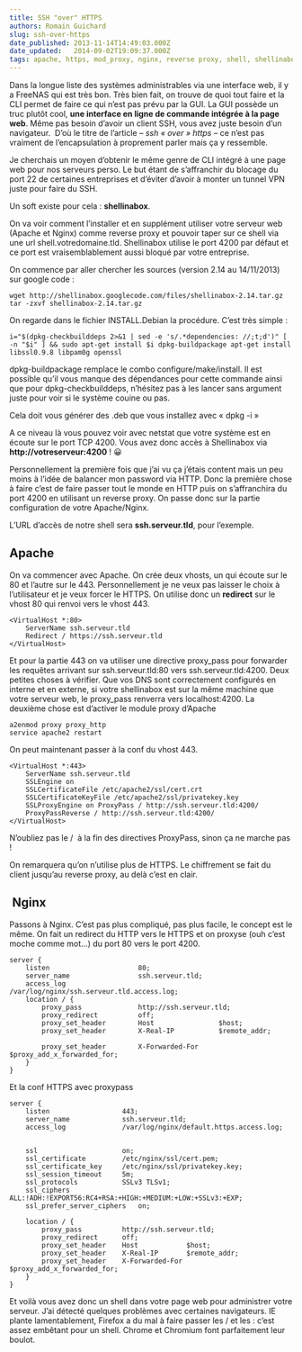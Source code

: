 ```yaml
---
title: SSH "over" HTTPS
authors: Romain Guichard
slug: ssh-over-https
date_published: 2013-11-14T14:49:03.000Z
date_updated:   2014-09-02T19:09:37.000Z
tags: apache, https, mod_proxy, nginx, reverse proxy, shell, shellinabox, ssh
---
```



Dans la longue liste des systèmes administrables via une interface web, il y a FreeNAS qui est très bon. Très bien fait, on trouve de quoi tout faire et la CLI permet de faire ce qui n’est pas prévu par la GUI. La GUI possède un truc plutôt cool, **une interface en ligne de commande intégrée à la page web**. Même pas besoin d’avoir un client SSH, vous avez juste besoin d’un navigateur.  D’où le titre de l’article – *ssh « over » https* – ce n’est pas vraiment de l’encapsulation à proprement parler mais ça y ressemble.

Je cherchais un moyen d’obtenir le même genre de CLI intégré à une page web pour nos serveurs perso. Le but étant de s’affranchir du blocage du port 22 de certaines entreprises et d’éviter d’avoir à monter un tunnel VPN juste pour faire du SSH.

Un soft existe pour cela : **shellinabox**.

On va voir comment l’installer et en supplément utiliser votre serveur web (Apache et Nginx) comme reverse proxy et pouvoir taper sur ce shell via une url shell.votredomaine.tld. Shellinabox utilise le port 4200 par défaut et ce port est vraisemblablement aussi bloqué par votre entreprise.

On commence par aller chercher les sources (version 2.14 au 14/11/2013) sur google code :

`wget http://shellinabox.googlecode.com/files/shellinabox-2.14.tar.gz tar -zxvf shellinabox-2.14.tar.gz`

On regarde dans le fichier INSTALL.Debian la procédure. C’est très simple :

`i="$(dpkg-checkbuilddeps 2>&1 | sed -e 's/.*dependencies: //;t;d')" [ -n "$i" ] && sudo apt-get install $i dpkg-buildpackage apt-get install libssl0.9.8 libpam0g openssl`

dpkg-buildpackage remplace le combo configure/make/install. Il est possible qu’il vous manque des dépendances pour cette commande ainsi que pour dpkg-checkbuilddeps, n’hésitez pas à les lancer sans argument juste pour voir si le système couine ou pas.

Cela doit vous générer des .deb que vous installez avec « dpkg -i »

A ce niveau là vous pouvez voir avec netstat que votre système est en écoute sur le port TCP 4200. Vous avez donc accès à Shellinabox via **http://votreserveur:4200** ! 😀

Personnellement la première fois que j’ai vu ça j’étais content mais un peu moins à l’idée de balancer mon password via HTTP. Donc la première chose à faire c’est de faire passer tout le monde en HTTP puis on s’affranchira du port 4200 en utilisant un reverse proxy. On passe donc sur la partie configuration de votre Apache/Nginx.

L’URL d’accès de notre shell sera **ssh.serveur.tld**, pour l’exemple.


## Apache

On va commencer avec Apache. On crée deux vhosts, un qui écoute sur le 80 et l’autre sur le 443. Personnellement je ne veux pas laisser le choix à l’utilisateur et je veux forcer le HTTPS. On utilise donc un **redirect** sur le vhost 80 qui renvoi vers le vhost 443.

```
<VirtualHost *:80>
    ServerName ssh.serveur.tld
    Redirect / https://ssh.serveur.tld
</VirtualHost>
```

Et pour la partie 443 on va utiliser une directive proxy_pass pour forwarder les requêtes arrivant sur ssh.serveur.tld:80 vers ssh.serveur.tld:4200. Deux petites choses à vérifier. Que vos DNS sont correctement configurés en interne et en externe, si votre shellinabox est sur la même machine que votre serveur web, le proxy_pass renverra vers localhost:4200. La deuxième chose est d’activer le module proxy d’Apache
```
a2enmod proxy proxy_http
service apache2 restart
```

On peut maintenant passer à la conf du vhost 443.

```
<VirtualHost *:443>
    ServerName ssh.serveur.tld
    SSLEngine on
    SSLCertificateFile /etc/apache2/ssl/cert.crt
    SSLCertificateKeyFile /etc/apache2/ssl/privatekey.key
    SSLProxyEngine on ProxyPass / http://ssh.serveur.tld:4200/
    ProxyPassReverse / http://ssh.serveur.tld:4200/
</VirtualHost>
```

N’oubliez pas le /  à la fin des directives ProxyPass, sinon ça ne marche pas !

On remarquera qu’on n’utilise plus de HTTPS. Le chiffrement se fait du client jusqu’au reverse proxy, au delà c’est en clair.

##  Nginx

Passons à Nginx. C’est pas plus compliqué, pas plus facile, le concept est le même. On fait un redirect du HTTP vers le HTTPS et on proxyse (ouh c’est moche comme mot…) du port 80 vers le port 4200.

```
server {    
    listen                      80;    
    server_name                 ssh.serveur.tld;    
    access_log                  /var/log/nginx/ssh.serveur.tld.access.log;    
    location / {        
        proxy_pass              http://ssh.serveur.tld;        
        proxy_redirect          off;        
        proxy_set_header        Host                $host;        
        proxy_set_header        X-Real-IP           $remote_addr;        
        proxy_set_header        X-Forwarded-For     $proxy_add_x_forwarded_for;    
    }
}
```

Et la conf HTTPS avec proxypass

```
server {    
    listen                  443;    
    server_name             ssh.serveur.tld;    
    access_log              /var/log/nginx/default.https.access.log;    

    ssl                     on;    
    ssl_certificate         /etc/nginx/ssl/cert.pem;    
    ssl_certificate_key     /etc/nginx/ssl/privatekey.key;    
    ssl_session_timeout     5m;    
    ssl_protocols           SSLv3 TLSv1;    
    ssl_ciphers ALL:!ADH:!EXPORT56:RC4+RSA:+HIGH:+MEDIUM:+LOW:+SSLv3:+EXP;    
    ssl_prefer_server_ciphers   on;    

    location / {        
        proxy_pass          http://ssh.serveur.tld;        
        proxy_redirect      off;        
        proxy_set_header    Host            $host;        
        proxy_set_header    X-Real-IP       $remote_addr;        
        proxy_set_header    X-Forwarded-For $proxy_add_x_forwarded_for;    
    }
}
```

Et voilà vous avez donc un shell dans votre page web pour administrer votre serveur. J’ai détecté quelques problèmes avec certaines navigateurs. IE plante lamentablement, Firefox a du mal à faire passer les / et les : c’est assez embêtant pour un shell. Chrome et Chromium font parfaitement leur boulot.
